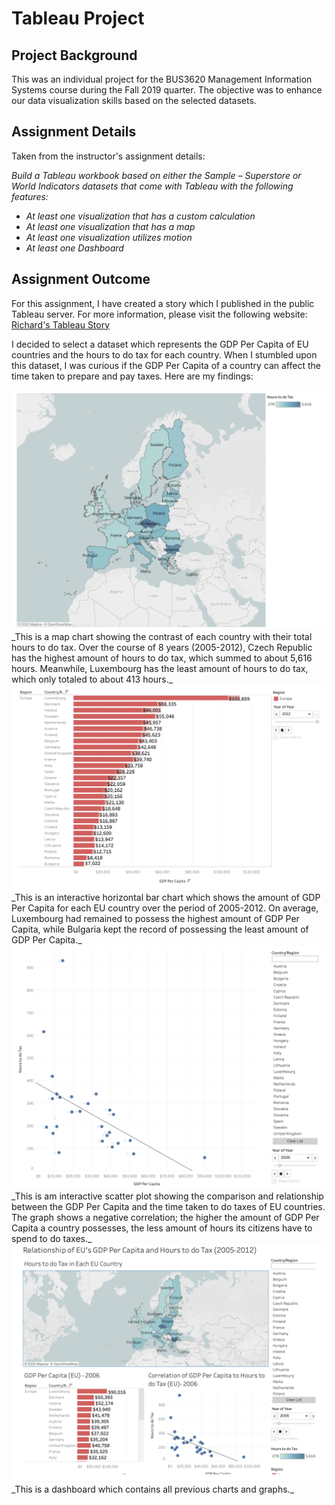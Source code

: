 # Tableau Project

## Project Background
This was an individual project for the BUS3620 Management Information Systems course during the Fall 2019 quarter. The objective was to enhance our data visualization skills based on the selected datasets. 

## Assignment Details
Taken from the instructor's assignment details:

_Build a Tableau workbook based on either the Sample – Superstore or World Indicators datasets that come with Tableau with the following features:_ 
- _At least one visualization that has a custom calculation_
- _At least one visualization that has a map_
- _At least one visualization utilizes motion_
- _At least one Dashboard_

## Assignment Outcome
For this assignment, I have created a story which I published in the public Tableau server. For more information, please visit the following website:
<a href="https://public.tableau.com/app/profile/richard.lung.wicaksono/viz/MISassign/Story2">Richard's Tableau Story</a> 


I decided to select a dataset which represents the GDP Per Capita of EU countries and the hours to do tax for each country. When I stumbled upon this dataset, I was curious if the GDP Per Capita of a country can affect the time taken to prepare and pay taxes. Here are my findings:

<img src="images/map_chart.png?raw=true"/>
_This is a map chart showing the contrast of each country with their total hours to do tax. Over the course of 8 years (2005-2012), Czech Republic has the highest amount of hours to do tax, which summed to about 5,616 hours. Meanwhile, Luxembourg has the least amount of hours to do tax, which only totaled to about 413 hours._

<img src="images/tableau_bar_chart.png?raw=true"/>
_This is an interactive horizontal bar chart which shows the amount of GDP Per Capita for each EU country over the period of 2005-2012. On average, Luxembourg had remained to possess the highest amount of GDP Per Capita, while Bulgaria kept the record of possessing the least amount of GDP Per Capita._

<img src="images/tableau_scatter_plot.png?raw=true"/>
_This is am interactive scatter plot showing the comparison and relationship between the GDP Per Capita and the time taken to do taxes of EU countries. The graph shows a negative correlation; the higher the amount of GDP Per Capita a country possesses, the less amount of hours its citizens have to spend to do taxes._

<img src="images/tableau_dashboard.png?raw=true"/>
_This is a dashboard which contains all previous charts and graphs._



